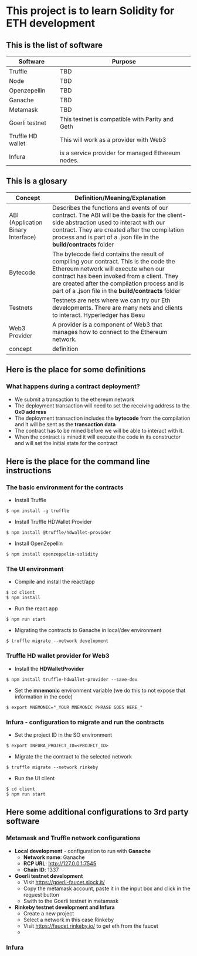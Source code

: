 # This project is to learn Solidity for ETH development

## This is the list of software
Software | Purpose
------------ | -------------
Truffle | TBD
Node | TBD
Openzepellin | TBD
Ganache | TBD
Metamask | TBD
Goerli testnet | This testnet is compatible with Parity and Geth
Truffle HD wallet | This will work as a provider with Web3
Infura | is a service provider for managed Ethereum nodes.

## This is a glosary

Concept | Definition/Meaning/Explanation
------------ | -------------
ABI (Application Binary Interface) | Describes the functions and events of our contract. The ABI will be the basis for the client-side abstraction used to interact with our contract. They are created after the compilation process and is part of a .json file in the **build/contracts** folder
Bytecode | The bytecode field contains the result of compiling your contract. This is the code the Ethereum network will execute when our contract has been invoked from a client. They are created after the compilation process and is part of a .json file in the **build/contracts** folder
Testnets | Testnets are nets where we can try our Eth developments. There are many nets and clients to interact. Hyperledger has Besu
Web3 Provider | A provider is a component of Web3 that manages how to connect to the Ethereum network.
concept | definition

## Here is the place for some definitions

### What happens during a contract deployment?
- We submit a transaction to the ethereum network
- The deployment transaction will need to set the receiving address to the **0x0 address**
- The deployment transaction includes the **bytecode** from the compilation and it will be sent as the **transaction data**
- The contract has to be mined before we will be able to interact with it.
- When the contract is mined it will execute the code in its constructor and will set the initial state for the contract


## Here is the place for the command line instructions
### The basic environment for the contracts
- Install Truffle
```
$ npm install -g truffle
```
- Install Truffle HDWallet Provider
```
$ npm install @truffle/hdwallet-provider
```
- Install OpenZepellin
```
$ npm install openzeppelin-solidity
```
### The UI environment
- Compile and install the react/app
```
$ cd client
$ npm install
```
- Run the react app
```
$ npm run start
```
- Migrating the contracts to Ganache in local/dev environment
```
$ truffle migrate --network development
```
### Truffle HD wallet provider for Web3
- Install the **HDWalletProvider**
```
$ npm install truffle-hdwallet-provider --save-dev
```
- Set the **mnemonic** environment variable (we do this to not expose that information in the code)
```
$ export MNEMONIC="_YOUR MNEMONIC PHRASE GOES HERE_"
```
### Infura - configuration to migrate and run the contracts
- Set the project ID in the SO environment
```
$ export INFURA_PROJECT_ID=<PROJECT_ID>
```
- Migrate the the contract to the selected network
```
$ truffle migrate --network rinkeby
```
- Run the UI client
```
$ cd client
$ npm run start
```

## Here some additional configurations to 3rd party software

### Metamask and Truffle network configurations
- **Local development** - configuration to run with **Ganache**
    - **Network name**: Ganache
    - **RCP URL**: http://127.0.0.1:7545
    - **Chain ID**: 1337
- **Goerli testnet development**
    - Visit https://goerli-faucet.slock.it/
    - Copy the metamask account, paste it in the input box and click in the request button
    - Swith to the Goerli testnet in metamask
- **Rinkeby testnet development and Infura**
    - Create a new project
    - Select a network in this case Rinkeby
    - Visit https://faucet.rinkeby.io/ to get eth from the faucet
    - 

### Infura
